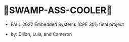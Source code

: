 # 💎SWAMP-ASS-COOLER💎

- FALL 2022 Embedded Systems (CPE 301) final project

- by: Dillon, Luis, and Cameron
